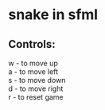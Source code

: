 # snake in sfml

## Controls:

w - to move up <br/>
a - to move left <br/>
s - to move down <br/>
d - to move right <br/>
r - to reset game<br/>

